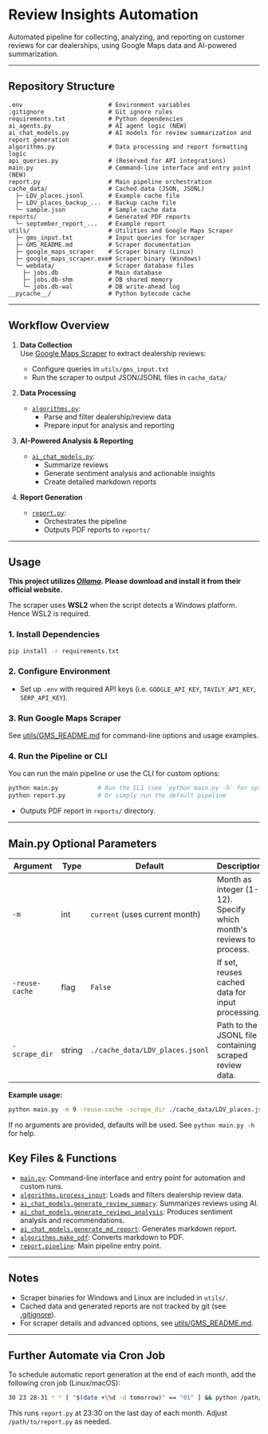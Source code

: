 # Review Insights Automation

Automated pipeline for collecting, analyzing, and reporting on customer reviews for car dealerships, using Google Maps data and AI-powered summarization.

---

## Repository Structure


```
.env                        # Environment variables
.gitignore                  # Git ignore rules
requirements.txt            # Python dependencies
ai_agents.py                # AI agent logic (NEW)
ai_chat_models.py           # AI models for review summarization and report generation
algorithms.py               # Data processing and report formatting logic
api_queries.py              # (Reserved for API integrations)
main.py                     # Command-line interface and entry point (NEW)
report.py                   # Main pipeline orchestration
cache_data/                 # Cached data (JSON, JSONL)
  ├─ LDV_places.jsonl       # Example cache file
  ├─ LDV_places_backup_...  # Backup cache file
  └─ sample.json            # Sample cache data
reports/                    # Generated PDF reports
  └─ september_report_...   # Example report
utils/                      # Utilities and Google Maps Scraper
  ├─ gms_input.txt          # Input queries for scraper
  ├─ GMS_README.md          # Scraper documentation
  ├─ google_maps_scraper    # Scraper binary (Linux)
  ├─ google_maps_scraper.exe# Scraper binary (Windows)
  └─ webdata/               # Scraper database files
    ├─ jobs.db              # Main database
    ├─ jobs.db-shm          # DB shared memory
    └─ jobs.db-wal          # DB write-ahead log
__pycache__/                # Python bytecode cache
```

---

## Workflow Overview

1. **Data Collection**  
   Use [Google Maps Scraper](utils/GMS_README.md) to extract dealership reviews:
   - Configure queries in `utils/gms_input.txt`
   - Run the scraper to output JSON/JSONL files in `cache_data/`

2. **Data Processing**  
   - [`algorithms.py`](algorithms.py):  
     - Parse and filter dealership/review data
     - Prepare input for analysis and reporting

3. **AI-Powered Analysis & Reporting**  
   - [`ai_chat_models.py`](ai_chat_models.py):  
     - Summarize reviews
     - Generate sentiment analysis and actionable insights
     - Create detailed markdown reports

4. **Report Generation**  
   - [`report.py`](report.py):  
     - Orchestrates the pipeline
     - Outputs PDF reports to `reports/`

---

## Usage

**This project utilizes [*Ollama*](https://ollama.com/download). Please download and install it from their official website.**

The scraper uses **WSL2** when the script detects a Windows platform. Hence WSL2 is required.

### 1. Install Dependencies

```sh
pip install -r requirements.txt
```

### 2. Configure Environment

- Set up `.env` with required API keys (i.e. `GOOGLE_API_KEY`, `TAVILY_API_KEY`, `SERP_API_KEY`).

### 3. Run Google Maps Scraper

See [utils/GMS_README.md](utils/GMS_README.md) for command-line options and usage examples.


### 4. Run the Pipeline or CLI

You can run the main pipeline or use the CLI for custom options:

```sh
python main.py           # Run the CLI (see `python main.py -h` for options to adjust parameters)
python report.py         # Or simply run the default pipeline
```
- Outputs PDF report in `reports/` directory.

---

## Main.py Optional Parameters

| Argument         | Type    | Default                        | Description                                                      |
|------------------|---------|-------------------------------|------------------------------------------------------------------|
| `-m`             | int     | `current` (uses current month) | Month as integer (1-12). Specify which month's reviews to process.|
| `-reuse-cache`   | flag    | `False`                        | If set, reuses cached data for input processing.                  |
| `-scrape_dir`    | string  | `./cache_data/LDV_places.jsonl`| Path to the JSONL file containing scraped review data.            |

**Example usage:**
```sh
python main.py -m 9 -reuse-cache -scrape_dir ./cache_data/LDV_places.jsonl
```

If no arguments are provided, defaults will be used. See `python main.py -h` for help.

## Key Files & Functions


- [`main.py`](main.py): Command-line interface and entry point for automation and custom runs.
- [`algorithms.process_input`](algorithms.py): Loads and filters dealership review data.
- [`ai_chat_models.generate_review_summary`](ai_chat_models.py): Summarizes reviews using AI.
- [`ai_chat_models.generate_reviews_analysis`](ai_chat_models.py): Produces sentiment analysis and recommendations.
- [`ai_chat_models.generate_md_report`](ai_chat_models.py): Generates markdown report.
- [`algorithms.make_pdf`](algorithms.py): Converts markdown to PDF.
- [`report.pipeline`](report.py): Main pipeline entry point.

---

## Notes

- Scraper binaries for Windows and Linux are included in `utils/`.
- Cached data and generated reports are not tracked by git (see [.gitignore](.gitignore)).
- For scraper details and advanced options, see [utils/GMS_README.md](utils/GMS_README.md).

---

## Further Automate via Cron Job

To schedule automatic report generation at the end of each month, add the following cron job (Linux/macOS):

```sh
30 23 28-31 * * [ "$(date +\%d -d tomorrow)" == "01" ] && python /path/to/report.py
```

This runs `report.py` at 23:30 on the last day of each month. Adjust `/path/to/report.py` as needed.